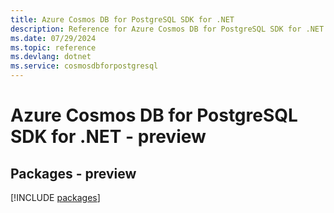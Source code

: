 ```yaml
---
title: Azure Cosmos DB for PostgreSQL SDK for .NET
description: Reference for Azure Cosmos DB for PostgreSQL SDK for .NET
ms.date: 07/29/2024
ms.topic: reference
ms.devlang: dotnet
ms.service: cosmosdbforpostgresql
---
```

# Azure Cosmos DB for PostgreSQL SDK for .NET - preview
## Packages - preview
[!INCLUDE [packages](cosmos-db-for-postgresql-index.md)]